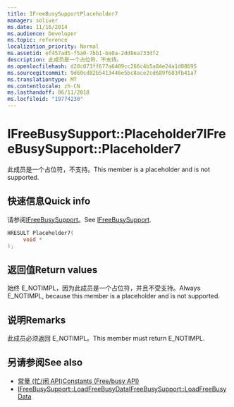 ```yaml
---
title: IFreeBusySupportPlaceholder7
manager: soliver
ms.date: 11/16/2014
ms.audience: Developer
ms.topic: reference
localization_priority: Normal
ms.assetid: ef457ad5-f5a0-7bb1-ba0a-2dd8ea733df2
description: 此成员是一个占位符，不支持。
ms.openlocfilehash: d20c073ff677a6409cc266c4b5a84e24a1d08695
ms.sourcegitcommit: 9d60cd82b5413446e5bc8ace2cd689f683fb41a7
ms.translationtype: MT
ms.contentlocale: zh-CN
ms.lasthandoff: 06/11/2018
ms.locfileid: "19774230"
---
```

# <a name="ifreebusysupportplaceholder7"></a><span data-ttu-id="0f3e9-103">IFreeBusySupport::Placeholder7</span><span class="sxs-lookup"><span data-stu-id="0f3e9-103">IFreeBusySupport::Placeholder7</span></span>

<span data-ttu-id="0f3e9-104">此成员是一个占位符，不支持。</span><span class="sxs-lookup"><span data-stu-id="0f3e9-104">This member is a placeholder and is not supported.</span></span>
  
## <a name="quick-info"></a><span data-ttu-id="0f3e9-105">快速信息</span><span class="sxs-lookup"><span data-stu-id="0f3e9-105">Quick info</span></span>

<span data-ttu-id="0f3e9-106">请参阅[IFreeBusySupport](ifreebusysupport.md)。</span><span class="sxs-lookup"><span data-stu-id="0f3e9-106">See [IFreeBusySupport](ifreebusysupport.md).</span></span>
  
```cpp
HRESULT Placeholder7( 
     void *  
);
```

## <a name="return-values"></a><span data-ttu-id="0f3e9-107">返回值</span><span class="sxs-lookup"><span data-stu-id="0f3e9-107">Return values</span></span>

<span data-ttu-id="0f3e9-108">始终 E_NOTIMPL，因为此成员是一个占位符，并且不受支持。</span><span class="sxs-lookup"><span data-stu-id="0f3e9-108">Always E_NOTIMPL, because this member is a placeholder and is not supported.</span></span>
  
## <a name="remarks"></a><span data-ttu-id="0f3e9-109">说明</span><span class="sxs-lookup"><span data-stu-id="0f3e9-109">Remarks</span></span>

<span data-ttu-id="0f3e9-110">此成员必须返回 E_NOTIMPL。</span><span class="sxs-lookup"><span data-stu-id="0f3e9-110">This member must return E_NOTIMPL.</span></span>
  
## <a name="see-also"></a><span data-ttu-id="0f3e9-111">另请参阅</span><span class="sxs-lookup"><span data-stu-id="0f3e9-111">See also</span></span>

- [<span data-ttu-id="0f3e9-112">常量 (忙/闲 API)</span><span class="sxs-lookup"><span data-stu-id="0f3e9-112">Constants (Free/busy API)</span></span>](constants-free-busy-api.md) 
- [<span data-ttu-id="0f3e9-113">IFreeBusySupport::LoadFreeBusyData</span><span class="sxs-lookup"><span data-stu-id="0f3e9-113">IFreeBusySupport::LoadFreeBusyData</span></span>](ifreebusysupport-loadfreebusydata.md)


